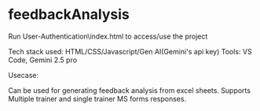 # feedbackAnalysis

Run User-Authentication\index.html to access/use the project

Tech stack used: HTML/CSS/Javascript/Gen AI(Gemini's api key)
Tools: VS Code, Gemini 2.5 pro

Usecase:

Can be used for generating feedback analysis from excel sheets. Supports Multiple trainer and single trainer MS forms responses.